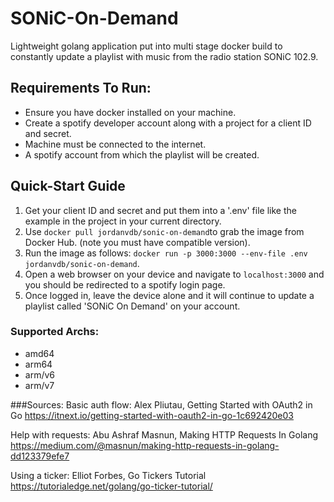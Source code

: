 # SONiC-On-Demand
Lightweight golang application put into multi stage docker build to constantly update a playlist with music from the radio station SONiC 102.9.

## Requirements To Run:
- Ensure you have docker installed on your machine.
- Create a spotify developer account along with a project for a client ID and secret.
- Machine must be connected to the internet.
- A spotify account from which the playlist will be created.

## Quick-Start Guide
1. Get your client ID and secret and put them into a '.env' file like the example in the project in your current directory.
2. Use `docker pull jordanvdb/sonic-on-demand`to grab the image from Docker Hub. (note you must have compatible version).
3. Run the image as follows: `docker run -p 3000:3000 --env-file .env jordanvdb/sonic-on-demand`.
4. Open a web browser on your device and navigate to `localhost:3000` and you should be redirected to a spotify login page.
5. Once logged in, leave the device alone and it will continue to update a playlist called 'SONiC On Demand' on your account.

### Supported Archs:
- amd64
- arm64
- arm/v6
- arm/v7

###Sources:
Basic auth flow: Alex Pliutau, Getting Started with OAuth2 in Go
https://itnext.io/getting-started-with-oauth2-in-go-1c692420e03

Help with requests: Abu Ashraf Masnun, Making HTTP Requests In Golang
https://medium.com/@masnun/making-http-requests-in-golang-dd123379efe7

Using a ticker: Elliot Forbes, Go Tickers Tutorial
https://tutorialedge.net/golang/go-ticker-tutorial/
